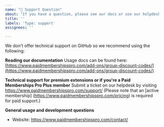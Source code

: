```yaml
---
name: "💬 Support Question"
about: "If you have a question, please see our docs or use our helpdesk."
title: ''
labels: 'Type: support'
assignees: ''

---
```


We don't offer technical support on GitHub so we recommend using the following:

**Reading our documentation**
Usage docs can be found here: [https://www.paidmembershipspro.com/add-ons/group-discount-codes/](https://www.paidmembershipspro.com/add-ons/group-discount-codes/)

**Technical support for premium extensions or if you're a Paid Memberships Pro Plus member**
Submit a ticket on our helpdesk by visiting https://www.paidmembershipspro.com/support/ (Please note that an [active membership] (https://www.paidmembershipspro.com/pricing) is required for paid support.)

**General usage and development questions**
- Website: https://www.paidmembershipspro.com/contact/
